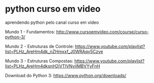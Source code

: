 # python curso em video
aprendendo python pelo canal curso em video

Mundo 1 - Fundamentos: http://www.cursoemvideo.com/course/curso-python-3/

Mundo 2 - Estruturas de Controle: https://www.youtube.com/playlist?list=PLHz_AreHm4dk_nZHmxxf_J0WRAqy5Czye

Mundo 3 - Estruturas Compostas: https://www.youtube.com/playlist?list=PLHz_AreHm4dksnH2jVTIVNviIMBVYyFnH

Download do Python 3: https://www.python.org/downloads/
